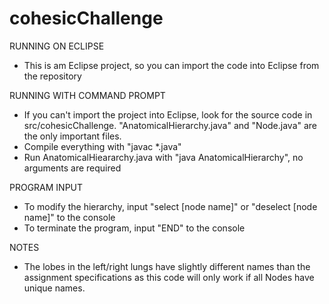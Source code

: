 # cohesicChallenge
RUNNING ON ECLIPSE
- This is am Eclipse project, so you can import the code into Eclipse from the repository

RUNNING WITH COMMAND PROMPT
- If you can't import the project into Eclipse, look for the source code in src/cohesicChallenge.  "AnatomicalHierarchy.java" and "Node.java" are the only important files.
- Compile everything with "javac *.java"
- Run AnatomicalHieararchy.java with "java AnatomicalHierarchy", no arguments are required

PROGRAM INPUT
- To modify the hierarchy, input "select [node name]" or "deselect [node name]" to the console
- To terminate the program, input "END" to the console

NOTES
- The lobes in the left/right lungs have slightly different names than the assignment specifications as this code will only work if all Nodes have unique names.
